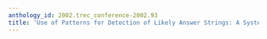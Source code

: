 ```yaml
---
anthology_id: 2002.trec_conference-2002.93
title: 'Use of Patterns for Detection of Likely Answer Strings: A Systematic Approach'
---
```

